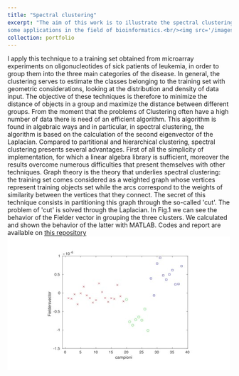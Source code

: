 ```yaml
---
title: "Spectral clustering"
excerpt: "The aim of this work is to illustrate the spectral clustering and to see
some applications in the field of bioinformatics.<br/><img src='/images/clusters.png'>"
collection: portfolio
---
```


I apply this technique to a training set obtained from microarray experiments on oligonucleotides of sick patients of leukemia, in order to group them into the three main categories of the disease. In general, the clustering serves to estimate the classes belonging to the training set with geometric considerations, looking at the distribution and density of data input. The objective of these techniques is therefore to minimize the distance of objects in a group and maximize the distance between different groups. From the moment that the problems of Clustering often have a high number of data there is need of an efficient algorithm. This algorithm is found in algebraic ways and in particular, in spectral clustering, the algorithm is based on the calculation of the second eigenvector of the Laplacian.
Compared to partitional and hierarchical clustering, spectral clustering presents several advantages. First of all the simplicity of implementation, for which a linear algebra library is sufficient, moreover the results overcome numerous difficulties that present themselves with other techniques.
Graph theory is the theory that underlies spectral clustering: the training set comes considered as a weighted graph whose vertices represent training objects set while the arcs correspond to the weights of similarity between the vertices that they connect. The secret of this technique consists in partitioning this graph through the so-called
'cut'. The problem of 'cut' is solved through the Laplacian.
In Fig.1 we can see the behavior of the Fielder vector in grouping the three clusters. We calculated and shown the behavior of the latter with MATLAB. Codes and report are available on [this repository](https://github.com/Gianpe/Spectral_clustering)
<img src='/images/clusters.png'>
